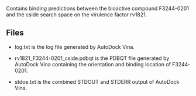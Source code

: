 Contains binding predictions between the bioactive compound F3244-0201 and the cside search space on the virulence factor rv1821.

## Files

- log.txt is the log file generated by AutoDock Vina.

- rv1821_F3244-0201_cside.pdbqt is the PDBQT file generated by AutoDock Vina containing the orientation and binding location of F3244-0201.

- stdoe.txt is the combined STDOUT and STDERR output of AutoDock Vina.

